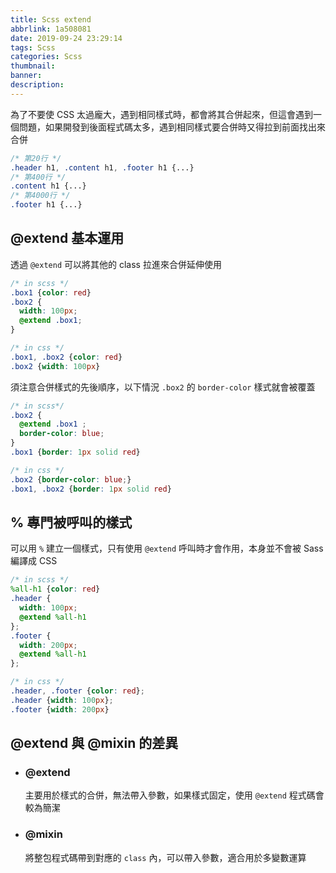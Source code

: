 ```yaml
---
title: Scss extend
abbrlink: 1a508081
date: 2019-09-24 23:29:14
tags: Scss
categories: Scss
thumbnail:
banner:
description:
---
```


為了不要使 CSS 太過龐大，遇到相同樣式時，都會將其合併起來，但這會遇到一個問題，如果開發到後面程式碼太多，遇到相同樣式要合併時又得拉到前面找出來合併

<!-- more -->

``` css 
/* 第20行 */
.header h1, .content h1, .footer h1 {...} 
/* 第400行 */
.content h1 {...}
/* 第4000行 */
.footer h1 {...}
```

## @extend 基本運用

透過 `@extend` 可以將其他的 class 拉進來合併延伸使用

``` scss
/* in scss */
.box1 {color: red}
.box2 {
  width: 100px;
  @extend .box1;
}

/* in css */
.box1, .box2 {color: red}
.box2 {width: 100px}
```

須注意合併樣式的先後順序，以下情況 `.box2` 的 `border-color` 樣式就會被覆蓋

``` scss
/* in scss*/
.box2 {
  @extend .box1 ;
  border-color: blue;
}
.box1 {border: 1px solid red}

/* in css */
.box2 {border-color: blue;}
.box1, .box2 {border: 1px solid red}
```

## % 專門被呼叫的樣式

可以用 `%` 建立一個樣式，只有使用 `@extend` 呼叫時才會作用，本身並不會被 Sass 編譯成 CSS

``` scss
/* in scss */
%all-h1 {color: red}
.header {
  width: 100px;
  @extend %all-h1
};
.footer {
  width: 200px;
  @extend %all-h1
};

/* in css */
.header, .footer {color: red};
.header {width: 100px};
.footer {width: 200px}
```

## @extend 與 @mixin 的差異

* ### @extend

  主要用於樣式的合併，無法帶入參數，如果樣式固定，使用 `@extend` 程式碼會較為簡潔

* ### @mixin

  將整包程式碼帶到對應的 `class` 內，可以帶入參數，適合用於多變數運算
